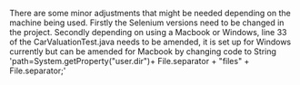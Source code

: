 There are some minor adjustments that might be needed depending on the machine being used. 
Firstly the Selenium versions need to be changed in the project.
Secondly depending on using a Macbook or Windows, line 33 of the CarValuationTest.java needs to be amended, it is set up for Windows currently but can be amended for Macbook by changing code to String 'path=System.getProperty("user.dir")+ File.separator + "files" + File.separator;'
